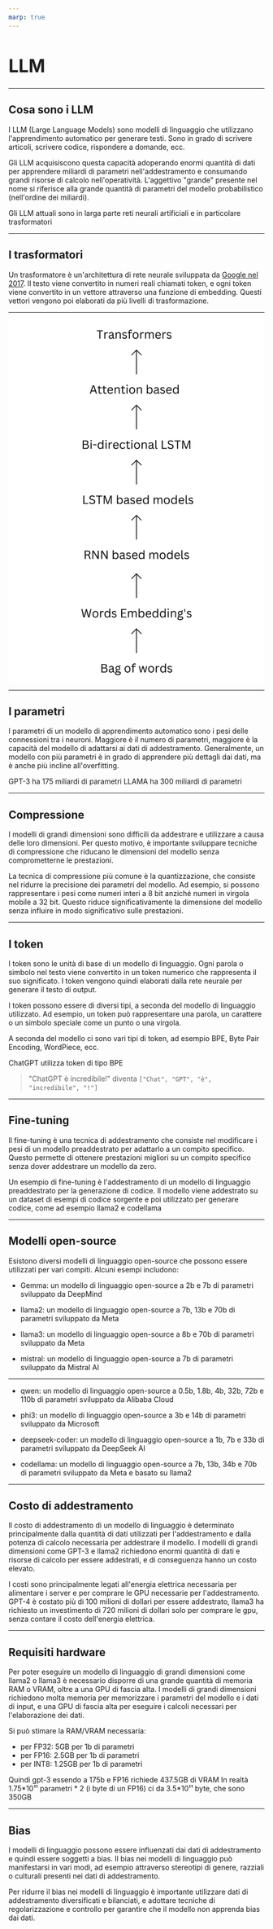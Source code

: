 ```yaml
---
marp: true
---
```


<style>
:root {
  font-family: 'SF Pro Text', serif !important;
}

code {
   font-family:  "Fantasque Sans Mono", monospace !important;
}

h1 {
  font-size: 2.5em !important;
  color: #1E1E1E !important;
}

section{
  justify-content: flex-start;
}

img[alt~="right"] {
  display: block;
  margin: 0 0;
  float: right;
}

img[alt~="center"] {
  display: block;
  margin: 0 auto;
}
</style>

# LLM

---

## Cosa sono i LLM

I LLM (Large Language Models) sono modelli di linguaggio che utilizzano l'apprendimento automatico per generare testi. Sono in grado di scrivere articoli, scrivere codice, rispondere a domande, ecc.

Gli LLM acquisiscono questa capacità adoperando enormi quantità di dati per apprendere miliardi di parametri nell'addestramento e consumando grandi risorse di calcolo nell'operatività. L'aggettivo "grande" presente nel nome si riferisce alla grande quantità di parametri del modello probabilistico (nell'ordine dei miliardi).

Gli LLM attuali sono in larga parte reti neurali artificiali e in particolare trasformatori

---

## I trasformatori

Un trasformatore è un'architettura di rete neurale sviluppata da [Google nel 2017](https://en.wikipedia.org/wiki/Attention_Is_All_You_Need). Il testo viene convertito in numeri reali chiamati token, e ogni token viene convertito in un vettore attraverso una funzione di embedding. Questi vettori vengono poi elaborati da più livelli di trasformazione.

---

![center h:600](image.png)

---

## I parametri

I parametri di un modello di apprendimento automatico sono i pesi delle connessioni tra i neuroni. Maggiore è il numero di parametri, maggiore è la capacità del modello di adattarsi ai dati di addestramento. Generalmente, un modello con più parametri è in grado di apprendere più dettagli dai dati, ma è anche più incline all'overfitting.

GPT-3 ha 175 miliardi di parametri
LLAMA ha 300 miliardi di parametri

---

## Compressione

I modelli di grandi dimensioni sono difficili da addestrare e utilizzare a causa delle loro dimensioni. Per questo motivo, è importante sviluppare tecniche di compressione che riducano le dimensioni del modello senza comprometterne le prestazioni.

La tecnica di compressione più comune è la quantizzazione, che consiste nel ridurre la precisione dei parametri del modello. Ad esempio, si possono rappresentare i pesi come numeri interi a 8 bit anziché numeri in virgola mobile a 32 bit. Questo riduce significativamente la dimensione del modello senza influire in modo significativo sulle prestazioni.

---

## I token

I token sono le unità di base di un modello di linguaggio. Ogni parola o simbolo nel testo viene convertito in un token numerico che rappresenta il suo significato. I token vengono quindi elaborati dalla rete neurale per generare il testo di output.

I token possono essere di diversi tipi, a seconda del modello di linguaggio utilizzato. Ad esempio, un token può rappresentare una parola, un carattere o un simbolo speciale come un punto o una virgola.

A seconda del modello ci sono vari tipi di token, ad esempio BPE, Byte Pair Encoding, WordPiece, ecc.

ChatGPT utilizza token di tipo BPE

> "ChatGPT è incredibile!" diventa `["Chat", "GPT", "è", "incredibile", "!"]`

---

## Fine-tuning

Il fine-tuning è una tecnica di addestramento che consiste nel modificare i pesi di un modello preaddestrato per adattarlo a un compito specifico. Questo permette di ottenere prestazioni migliori su un compito specifico senza dover addestrare un modello da zero.

Un esempio di fine-tuning è l'addestramento di un modello di linguaggio preaddestrato per la generazione di codice. Il modello viene addestrato su un dataset di esempi di codice sorgente e poi utilizzato per generare codice, come ad esempio llama2 e codellama

---

## Modelli open-source

Esistono diversi modelli di linguaggio open-source che possono essere utilizzati per vari compiti. Alcuni esempi includono:

- Gemma: un modello di linguaggio open-source a 2b e 7b di parametri sviluppato da DeepMind

- llama2: un modello di linguaggio open-source a 7b, 13b e 70b di parametri sviluppato da Meta

- llama3: un modello di linguaggio open-source a 8b e 70b di parametri sviluppato da Meta

- mistral: un modello di linguaggio open-source a 7b di parametri sviluppato da Mistral AI

---

- qwen: un modello di linguaggio open-source a 0.5b, 1.8b, 4b, 32b, 72b e 110b di parametri sviluppato da Alibaba Cloud

- phi3: un modello di linguaggio open-source a 3b e 14b di parametri sviluppato da Microsoft

- deepseek-coder: un modello di linguaggio open-source a 1b, 7b e 33b di parametri sviluppato da DeepSeek AI

- codellama: un modello di linguaggio open-source a 7b, 13b, 34b e 70b di parametri sviluppato da Meta e basato su llama2

---

## Costo di addestramento

Il costo di addestramento di un modello di linguaggio è determinato principalmente dalla quantità di dati utilizzati per l'addestramento e dalla potenza di calcolo necessaria per addestrare il modello. I modelli di grandi dimensioni come GPT-3 e llama2 richiedono enormi quantità di dati e risorse di calcolo per essere addestrati, e di conseguenza hanno un costo elevato.

I costi sono principalmente legati all'energia elettrica necessaria per alimentare i server e per comprare le GPU necessarie per l'addestramento. GPT-4 è costato più di 100 milioni di dollari per essere addestrato, llama3 ha richiesto un investimento di 720 milioni di dollari solo per comprare le gpu, senza contare il costo dell'energia elettrica.

---

## Requisiti hardware

Per poter eseguire un modello di linguaggio di grandi dimensioni come llama2 o llama3 è necessario disporre di una grande quantità di memoria RAM o VRAM, oltre a una GPU di fascia alta. I modelli di grandi dimensioni richiedono molta memoria per memorizzare i parametri del modello e i dati di input, e una GPU di fascia alta per eseguire i calcoli necessari per l'elaborazione dei dati.

Si può stimare la RAM/VRAM necessaria:
- per FP32: 5GB per 1b di parametri
- per FP16: 2.5GB per 1b di parametri
- per INT8: 1.25GB per 1b di parametri

Quindi gpt-3 essendo a 175b e FP16 richiede 437.5GB di VRAM
In realtà 1.75\*10¹¹ parametri \* 2 (i byte di un FP16) ci da 3.5\*10¹¹ byte, che sono 350GB

---

## Bias

I modelli di linguaggio possono essere influenzati dai dati di addestramento e quindi essere soggetti a bias. Il bias nei modelli di linguaggio può manifestarsi in vari modi, ad esempio attraverso stereotipi di genere, razziali o culturali presenti nei dati di addestramento.

Per ridurre il bias nei modelli di linguaggio è importante utilizzare dati di addestramento diversificati e bilanciati, e adottare tecniche di regolarizzazione e controllo per garantire che il modello non apprenda bias dai dati.
